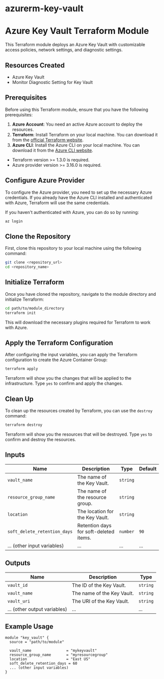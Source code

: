 # azurerm-key-vault

# Azure Key Vault Terraform Module

This Terraform module deploys an Azure Key Vault with customizable access policies, network settings, and diagnostic settings.

## Resources Created

- Azure Key Vault
- Monitor Diagnostic Setting for Key Vault

## Prerequisites

Before using this Terraform module, ensure that you have the following prerequisites:

1. **Azure Account**: You need an active Azure account to deploy the resources.
2. **Terraform**: Install Terraform on your local machine. You can download it from the [official Terraform website](https://www.terraform.io/downloads.html).
3. **Azure CLI**: Install the Azure CLI on your local machine. You can download it from the [Azure CLI website](https://docs.microsoft.com/en-us/cli/azure/install-azure-cli).

- Terraform version >= 1.3.0 is required.
- Azure provider version >= 3.16.0 is required.

## Configure Azure Provider

To configure the Azure provider, you need to set up the necessary Azure credentials. If you already have the Azure CLI installed and authenticated with Azure, Terraform will use the same credentials.

If you haven't authenticated with Azure, you can do so by running:

```bash
az login
```


## Clone the Repository

First, clone this repository to your local machine using the following command:

```bash
git clone <repository_url>
cd <repository_name>
```

## Initialize Terraform

Once you have cloned the repository, navigate to the module directory and initialize Terraform:

```bash
cd path/to/module_directory
terraform init
```

This will download the necessary plugins required for Terraform to work with Azure.

## Apply the Terraform Configuration

After configuring the input variables, you can apply the Terraform configuration to create the Azure Container Group:

```bash
terraform apply
```

Terraform will show you the changes that will be applied to the infrastructure. Type `yes` to confirm and apply the changes.

## Clean Up

To clean up the resources created by Terraform, you can use the `destroy` command:

```bash
terraform destroy
```

Terraform will show you the resources that will be destroyed. Type `yes` to confirm and destroy the resources.


## Inputs

| Name                                       | Description                                  | Type         | Default                        |
|--------------------------------------------|----------------------------------------------|--------------|--------------------------------|
| `vault_name`                               | The name of the Key Vault.                  | `string`     |                                |
| `resource_group_name`                      | The name of the resource group.             | `string`     |                                |
| `location`                                 | The location for the Key Vault.             | `string`     |                                |
| `soft_delete_retention_days`                | Retention days for soft-deleted items.     | `number`     | `90`                           |
| ... (other input variables)                | ...                                          | ...          | ...                            |

## Outputs

| Name                                      | Description                                  | Type         |
|-------------------------------------------|----------------------------------------------|--------------|
| `vault_id`                                | The ID of the Key Vault.                    | `string`     |
| `vault_name`                              | The name of the Key Vault.                  | `string`     |
| `vault_uri`                               | The URI of the Key Vault.                   | `string`     |
| ... (other output variables)               | ...                                          | ...          |

## Example Usage

```hcl
module "key_vault" {
  source = "path/to/module"

  vault_name                = "mykeyvault"
  resource_group_name       = "myresourcegroup"
  location                  = "East US"
  soft_delete_retention_days = 60
  ... (other input variables)
}
